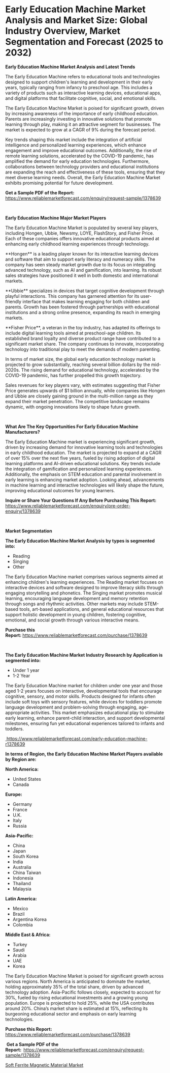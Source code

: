 <p><h1>Early Education Machine Market Analysis and Market Size: Global Industry Overview, Market Segmentation and Forecast (2025 to 2032)</h1></p><p><strong>Early Education Machine Market Analysis and Latest Trends</strong></p>
<p><p>The Early Education Machine refers to educational tools and technologies designed to support children's learning and development in their early years, typically ranging from infancy to preschool age. This includes a variety of products such as interactive learning devices, educational apps, and digital platforms that facilitate cognitive, social, and emotional skills.</p><p>The Early Education Machine Market is poised for significant growth, driven by increasing awareness of the importance of early childhood education. Parents are increasingly investing in innovative solutions that promote learning through play, making it an attractive segment for businesses. The market is expected to grow at a CAGR of 9% during the forecast period. </p><p>Key trends shaping this market include the integration of artificial intelligence and personalized learning experiences, which enhance engagement and improve educational outcomes. Additionally, the rise of remote learning solutions, accelerated by the COVID-19 pandemic, has amplified the demand for early education technologies. Furthermore, collaborations between technology providers and educational institutions are expanding the reach and effectiveness of these tools, ensuring that they meet diverse learning needs. Overall, the Early Education Machine Market exhibits promising potential for future development.</p></p>
<p><strong>Get a Sample PDF of the Report:&nbsp;</strong> <a href="https://www.reliablemarketforecast.com/enquiry/request-sample/1378639?utm_campaign=1134&utm_medium=2&utm_source=Github&utm_content=ia&utm_term=06022025&utm_id=early-education-machine">https://www.reliablemarketforecast.com/enquiry/request-sample/1378639</a></p>
<p>&nbsp;</p>
<p><strong>Early Education Machine Major Market Players</strong></p>
<p><p>The Early Education Machine Market is populated by several key players, including Hongen, Ubbie, Newsmy, LOYE, FlashStory, and Fisher Price. Each of these companies offers innovative educational products aimed at enhancing early childhood learning experiences through technology.</p><p>**Hongen** is a leading player known for its interactive learning devices and software that aim to support early literacy and numeracy skills. The company has seen steady market growth due to its focus on integrating advanced technology, such as AI and gamification, into learning. Its robust sales strategies have positioned it well in both domestic and international markets.</p><p>**Ubbie** specializes in devices that target cognitive development through playful interactions. This company has garnered attention for its user-friendly interface that makes learning engaging for both children and parents. Growth has been fostered through partnerships with educational institutions and a strong online presence, expanding its reach in emerging markets.</p><p>**Fisher Price**, a veteran in the toy industry, has adapted its offerings to include digital learning tools aimed at preschool-age children. Its established brand loyalty and diverse product range have contributed to a significant market share. The company continues to innovate, incorporating technology into traditional play to meet the demands of modern parenting.</p><p>In terms of market size, the global early education technology market is projected to grow substantially, reaching several billion dollars by the mid-2020s. The rising demand for educational technology, accelerated by the COVID-19 pandemic, has further propelled this growth trajectory.</p><p>Sales revenues for key players vary, with estimates suggesting that Fisher Price generates upwards of $1 billion annually, while companies like Hongen and Ubbie are closely gaining ground in the multi-million range as they expand their market penetration. The competitive landscape remains dynamic, with ongoing innovations likely to shape future growth.</p></p>
<p>&nbsp;</p>
<p><strong>What Are The Key Opportunities For Early Education Machine Manufacturers?</strong></p>
<p><p>The Early Education Machine market is experiencing significant growth, driven by increasing demand for innovative learning tools and technologies in early childhood education. The market is projected to expand at a CAGR of over 15% over the next five years, fueled by rising adoption of digital learning platforms and AI-driven educational solutions. Key trends include the integration of gamification and personalized learning experiences. Additionally, the emphasis on STEM education and parental involvement in early learning is enhancing market adoption. Looking ahead, advancements in machine learning and interactive technologies will likely shape the future, improving educational outcomes for young learners.</p></p>
<p><strong>Inquire or Share Your Questions If Any Before Purchasing This Report:</strong> <a href="https://www.reliablemarketforecast.com/enquiry/pre-order-enquiry/1378639?utm_campaign=1134&utm_medium=2&utm_source=Github&utm_content=ia&utm_term=06022025&utm_id=early-education-machine">https://www.reliablemarketforecast.com/enquiry/pre-order-enquiry/1378639</a></p>
<p>&nbsp;</p>
<p><strong>Market Segmentation</strong></p>
<p><strong>The Early Education Machine Market Analysis by types is segmented into:</strong></p>
<p><ul><li>Reading</li><li>Singing</li><li>Other</li></ul></p>
<p><p>The Early Education Machine market comprises various segments aimed at enhancing children's learning experiences. The Reading market focuses on interactive devices and software designed to improve literacy skills through engaging storytelling and phonetics. The Singing market promotes musical learning, encouraging language development and memory retention through songs and rhythmic activities. Other markets may include STEM-based tools, art-based applications, and general educational resources that support holistic development in young children, fostering cognitive, emotional, and social growth through various interactive means.</p></p>
<p><strong>Purchase this Report:&nbsp;</strong><a href="https://www.reliablemarketforecast.com/purchase/1378639?utm_campaign=1134&utm_medium=2&utm_source=Github&utm_content=ia&utm_term=06022025&utm_id=early-education-machine">https://www.reliablemarketforecast.com/purchase/1378639</a></p>
<p>&nbsp;</p>
<p><strong>The Early Education Machine Market Industry Research by Application is segmented into:</strong></p>
<p><ul><li>Under 1 year</li><li>1-2 Year</li></ul></p>
<p><p>The Early Education Machine market for children under one year and those aged 1-2 years focuses on interactive, developmental tools that encourage cognitive, sensory, and motor skills. Products designed for infants often include soft toys with sensory features, while devices for toddlers promote language development and problem-solving through engaging, age-appropriate activities. This market emphasizes educational play to stimulate early learning, enhance parent-child interaction, and support developmental milestones, ensuring fun yet educational experiences tailored to infants and toddlers.</p></p>
<p><a href="https://www.reliablemarketforecast.com/early-education-machine-r1378639?utm_campaign=1134&utm_medium=2&utm_source=Github&utm_content=ia&utm_term=06022025&utm_id=early-education-machine">&nbsp;https://www.reliablemarketforecast.com/early-education-machine-r1378639</a></p>
<p><strong>In terms of Region, the Early Education Machine Market Players available by Region are:</strong></p>
<p>
    <p> <strong> North America: </strong>
        <ul>
            <li>United States</li>
            <li>Canada</li>
        </ul>
        </p> 
    <p> <strong> Europe: </strong>
        <ul>
            <li>Germany</li>
            <li>France</li>
            <li>U.K.</li>
            <li>Italy</li>
            <li>Russia</li>
        </ul>
        </p> 
    <p> <strong> Asia-Pacific: </strong>
        <ul>
            <li>China</li>
            <li>Japan</li>
            <li>South Korea</li>
            <li>India</li>
            <li>Australia</li>
            <li>China Taiwan</li>
            <li>Indonesia</li>
            <li>Thailand</li>
            <li>Malaysia</li>
        </ul>
        </p> 
    <p> <strong> Latin America: </strong>
        <ul>
            <li>Mexico</li>
            <li>Brazil</li>
            <li>Argentina Korea</li>
            <li>Colombia</li>
        </ul>
        </p> 
    <p> <strong> Middle East & Africa: </strong>
        <ul>
            <li>Turkey</li>
            <li>Saudi</li>
            <li>Arabia</li>
            <li>UAE</li>
            <li>Korea</li>
        </ul>
    </p>
    </p>
<p><p>The Early Education Machine Market is poised for significant growth across various regions. North America is anticipated to dominate the market, holding approximately 35% of the total share, driven by advanced technology adoption. Asia-Pacific follows closely, expected to account for 30%, fueled by rising educational investments and a growing young population. Europe is projected to hold 25%, while the USA contributes around 20%. China’s market share is estimated at 15%, reflecting its burgeoning educational sector and emphasis on early learning technologies.</p></p>
<p><strong>Purchase this Report: </strong><a href="https://www.reliablemarketforecast.com/purchase/1378639?utm_campaign=1134&utm_medium=2&utm_source=Github&utm_content=ia&utm_term=06022025&utm_id=early-education-machine">https://www.reliablemarketforecast.com/purchase/1378639</a></p>
<p>&nbsp;<strong>Get a Sample PDF of the Report:&nbsp;&nbsp;</strong><a href="https://www.reliablemarketforecast.com/enquiry/request-sample/1378639?utm_campaign=1134&utm_medium=2&utm_source=Github&utm_content=ia&utm_term=06022025&utm_id=early-education-machine">https://www.reliablemarketforecast.com/enquiry/request-sample/1378639</a></p>
<p><strong></strong></p>
<p><p><a href="https://github.com/BryceTownsendr/Market-Research-Report-List-7/blob/main/soft-ferrite-magnetic-material-market.md?utm_campaign=1134&utm_medium=2&utm_source=Github&utm_content=ia&utm_term=06022025&utm_id=early-education-machine">Soft Ferrite Magnetic Material Market</a></p></p>